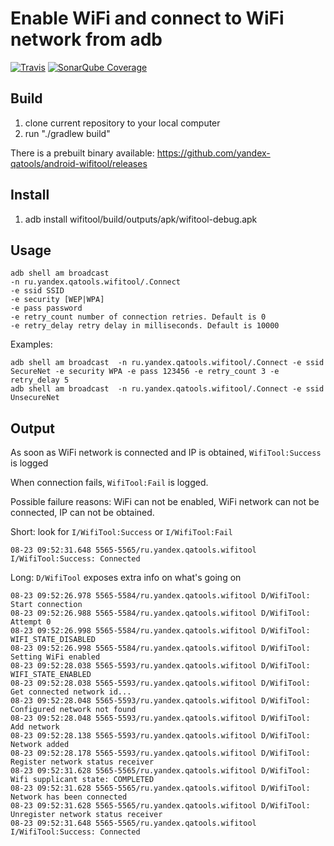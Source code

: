 # Enable WiFi and connect to WiFi network from adb

[![Travis](https://img.shields.io/travis/yandex-qatools/android-wifitool.svg)](https://travis-ci.org/yandex-qatools/android-wifitool)
[![SonarQube Coverage](https://img.shields.io/sonar/https/sonarqube.com/android-wifitool/coverage.svg)](https://sonarqube.com/dashboard?id=android-wifitool)

## Build
1. clone current repository to your local computer
2. run "./gradlew build"

There is a prebuilt binary available:
https://github.com/yandex-qatools/android-wifitool/releases

## Install
1. adb install wifitool/build/outputs/apk/wifitool-debug.apk

## Usage
    adb shell am broadcast
    -n ru.yandex.qatools.wifitool/.Connect
    -e ssid SSID
    -e security [WEP|WPA]
    -e pass password
    -e retry_count number of connection retries. Default is 0
    -e retry_delay retry delay in milliseconds. Default is 10000
Examples:

    adb shell am broadcast  -n ru.yandex.qatools.wifitool/.Connect -e ssid SecureNet -e security WPA -e pass 123456 -e retry_count 3 -e retry_delay 5
    adb shell am broadcast  -n ru.yandex.qatools.wifitool/.Connect -e ssid UnsecureNet

## Output
As soon as WiFi network is connected and IP is obtained, `WifiTool:Success` is logged

When connection fails, `WifiTool:Fail` is logged.

Possible failure reasons: WiFi can not be enabled, WiFi network can not be connected, IP can not be obtained.

Short: look for `I/WifiTool:Success` or `I/WifiTool:Fail`

    08-23 09:52:31.648 5565-5565/ru.yandex.qatools.wifitool I/WifiTool:Success: Connected

Long: `D/WifiTool` exposes extra info on what's going on

    08-23 09:52:26.978 5565-5584/ru.yandex.qatools.wifitool D/WifiTool: Start connection
    08-23 09:52:26.988 5565-5584/ru.yandex.qatools.wifitool D/WifiTool: Attempt 0
    08-23 09:52:26.998 5565-5584/ru.yandex.qatools.wifitool D/WifiTool: WIFI_STATE_DISABLED
    08-23 09:52:26.998 5565-5584/ru.yandex.qatools.wifitool D/WifiTool: Setting WiFi enabled
    08-23 09:52:28.038 5565-5593/ru.yandex.qatools.wifitool D/WifiTool: WIFI_STATE_ENABLED
    08-23 09:52:28.038 5565-5593/ru.yandex.qatools.wifitool D/WifiTool: Get connected network id...
    08-23 09:52:28.048 5565-5593/ru.yandex.qatools.wifitool D/WifiTool: Configured network not found
    08-23 09:52:28.048 5565-5593/ru.yandex.qatools.wifitool D/WifiTool: Add network
    08-23 09:52:28.138 5565-5593/ru.yandex.qatools.wifitool D/WifiTool: Network added
    08-23 09:52:28.178 5565-5593/ru.yandex.qatools.wifitool D/WifiTool: Register network status receiver
    08-23 09:52:31.628 5565-5565/ru.yandex.qatools.wifitool D/WifiTool: Wifi supplicant state: COMPLETED
    08-23 09:52:31.628 5565-5565/ru.yandex.qatools.wifitool D/WifiTool: Network has been connected
    08-23 09:52:31.628 5565-5565/ru.yandex.qatools.wifitool D/WifiTool: Unregister network status receiver
    08-23 09:52:31.648 5565-5565/ru.yandex.qatools.wifitool I/WifiTool:Success: Connected

